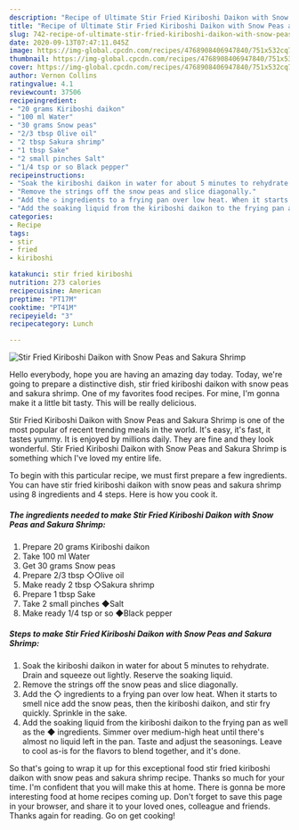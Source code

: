 ```yaml
---
description: "Recipe of Ultimate Stir Fried Kiriboshi Daikon with Snow Peas and Sakura Shrimp"
title: "Recipe of Ultimate Stir Fried Kiriboshi Daikon with Snow Peas and Sakura Shrimp"
slug: 742-recipe-of-ultimate-stir-fried-kiriboshi-daikon-with-snow-peas-and-sakura-shrimp
date: 2020-09-13T07:47:11.045Z
image: https://img-global.cpcdn.com/recipes/4768908406947840/751x532cq70/stir-fried-kiriboshi-daikon-with-snow-peas-and-sakura-shrimp-recipe-main-photo.jpg
thumbnail: https://img-global.cpcdn.com/recipes/4768908406947840/751x532cq70/stir-fried-kiriboshi-daikon-with-snow-peas-and-sakura-shrimp-recipe-main-photo.jpg
cover: https://img-global.cpcdn.com/recipes/4768908406947840/751x532cq70/stir-fried-kiriboshi-daikon-with-snow-peas-and-sakura-shrimp-recipe-main-photo.jpg
author: Vernon Collins
ratingvalue: 4.1
reviewcount: 37506
recipeingredient:
- "20 grams Kiriboshi daikon"
- "100 ml Water"
- "30 grams Snow peas"
- "2/3 tbsp Olive oil"
- "2 tbsp Sakura shrimp"
- "1 tbsp Sake"
- "2 small pinches Salt"
- "1/4 tsp or so Black pepper"
recipeinstructions:
- "Soak the kiriboshi daikon in water for about 5 minutes to rehydrate. Drain and squeeze out lightly. Reserve the soaking liquid."
- "Remove the strings off the snow peas and slice diagonally."
- "Add the ◇ ingredients to a frying pan over low heat. When it starts to smell nice add the snow peas, then the kiriboshi daikon, and stir fry quickly. Sprinkle in the sake."
- "Add the soaking liquid from the kiriboshi daikon to the frying pan as well as the ◆ ingredients. Simmer over medium-high heat until there&#39;s almost no liquid left in the pan. Taste and adjust the seasonings. Leave to cool as-is for the flavors to blend together, and it&#39;s done."
categories:
- Recipe
tags:
- stir
- fried
- kiriboshi

katakunci: stir fried kiriboshi 
nutrition: 273 calories
recipecuisine: American
preptime: "PT17M"
cooktime: "PT41M"
recipeyield: "3"
recipecategory: Lunch

---
```



![Stir Fried Kiriboshi Daikon with Snow Peas and Sakura Shrimp](https://img-global.cpcdn.com/recipes/4768908406947840/751x532cq70/stir-fried-kiriboshi-daikon-with-snow-peas-and-sakura-shrimp-recipe-main-photo.jpg)

Hello everybody, hope you are having an amazing day today. Today, we're going to prepare a distinctive dish, stir fried kiriboshi daikon with snow peas and sakura shrimp. One of my favorites food recipes. For mine, I'm gonna make it a little bit tasty. This will be really delicious.



Stir Fried Kiriboshi Daikon with Snow Peas and Sakura Shrimp is one of the most popular of recent trending meals in the world. It's easy, it's fast, it tastes yummy. It is enjoyed by millions daily. They are fine and they look wonderful. Stir Fried Kiriboshi Daikon with Snow Peas and Sakura Shrimp is something which I've loved my entire life.


To begin with this particular recipe, we must first prepare a few ingredients. You can have stir fried kiriboshi daikon with snow peas and sakura shrimp using 8 ingredients and 4 steps. Here is how you cook it.

<!--inarticleads1-->

##### The ingredients needed to make Stir Fried Kiriboshi Daikon with Snow Peas and Sakura Shrimp:

1. Prepare 20 grams Kiriboshi daikon
1. Take 100 ml Water
1. Get 30 grams Snow peas
1. Prepare 2/3 tbsp ◇Olive oil
1. Make ready 2 tbsp ◇Sakura shrimp
1. Prepare 1 tbsp Sake
1. Take 2 small pinches ◆Salt
1. Make ready 1/4 tsp or so ◆Black pepper




<!--inarticleads2-->

##### Steps to make Stir Fried Kiriboshi Daikon with Snow Peas and Sakura Shrimp:

1. Soak the kiriboshi daikon in water for about 5 minutes to rehydrate. Drain and squeeze out lightly. Reserve the soaking liquid.
1. Remove the strings off the snow peas and slice diagonally.
1. Add the ◇ ingredients to a frying pan over low heat. When it starts to smell nice add the snow peas, then the kiriboshi daikon, and stir fry quickly. Sprinkle in the sake.
1. Add the soaking liquid from the kiriboshi daikon to the frying pan as well as the ◆ ingredients. Simmer over medium-high heat until there&#39;s almost no liquid left in the pan. Taste and adjust the seasonings. Leave to cool as-is for the flavors to blend together, and it&#39;s done.




So that's going to wrap it up for this exceptional food stir fried kiriboshi daikon with snow peas and sakura shrimp recipe. Thanks so much for your time. I'm confident that you will make this at home. There is gonna be more interesting food at home recipes coming up. Don't forget to save this page in your browser, and share it to your loved ones, colleague and friends. Thanks again for reading. Go on get cooking!
